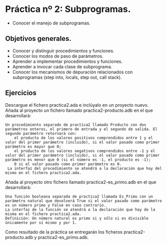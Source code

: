 # Práctica nº 2: Subprogramas.
- Conocer el manejo de subprogramas.  

## Objetivos generales.
- Conocer y distinguir procedimientos y funciones.
- Conocer los modos de paso de parámetros.
- Aprender a implementar procedimientos y funciones.
- Aprender a invocar cada clase de subprograma.
- Conocer los mecanismos de depuración relacionados con subprogramas (step into, locals, step out, call stack).

## Ejercicios
Descargue el fichero practica2.ada e inclúyalo en un proyecto nuevo.
Añada al proyecto un fichero llamado practica2-producto.adb en el que desarrollará:

    Un procedimiento separado de practica2 llamado Producto con dos parámetros enteros, el primero de entrada y el segundo de salida. El segundo parámetro retornará con:
        el producto de los valores positivos comprendidos entre 1 y el valor del primer parámetro (incluido), si el valor pasado como primer parámetro es mayor que 0;
        el producto de los valores negativos comprendidos entre -1 y el valor del primer parámetro (incluido), si el valor pasado como primer parámetro es menor que 0 (si el número es -1, el producto es -1);
        0 si el valor pasado como primer parámetro es 0. 
     La interfaz del procedimiento se atendrá a la declaración que hay del mismo en el fichero practica2.ada. 

Añada al proyecto otro fichero llamado practica2-es_primo.adb en el que desarrollará:

    Una función booleana separada de practica2 llamada Es_Primo con un parámetro natural que devolverá True si el valor pasado como parámetro es un número primo y False en caso contrario.
    La interfaz de la función se atendrá a la declaración que hay de la misma en el fichero practica2.ada.
    Definición: Un número natural es primo si y sólo si es divisible únicamente por sí mismo y por 1. 

Como resultado de la práctica se entregarán los ficheros practica2-producto.adb y practica2-es_primo.adb.